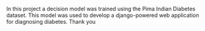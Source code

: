 In this project a decision model was trained using the Pima Indian Diabetes dataset. This model was used to develop a django-powered web application for diagnosing diabetes. Thank you
